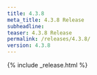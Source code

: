```yaml
---
title: 4.3.8
meta_title: 4.3.8 Release
subheadline: 
teaser: 4.3.8 Release
permalink: /releases/4.3.8/
version: 4.3.8
---
```


{% include _release.html %}
